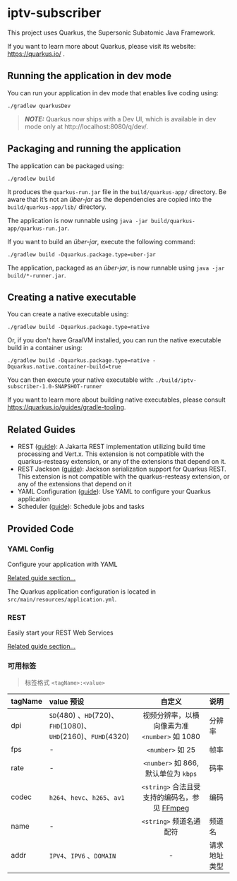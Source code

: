 # iptv-subscriber

This project uses Quarkus, the Supersonic Subatomic Java Framework.

If you want to learn more about Quarkus, please visit its website: https://quarkus.io/ .

## Running the application in dev mode

You can run your application in dev mode that enables live coding using:

```shell script
./gradlew quarkusDev
```

> **_NOTE:_**  Quarkus now ships with a Dev UI, which is available in dev mode only at http://localhost:8080/q/dev/.

## Packaging and running the application

The application can be packaged using:

```shell script
./gradlew build
```

It produces the `quarkus-run.jar` file in the `build/quarkus-app/` directory.
Be aware that it’s not an _über-jar_ as the dependencies are copied into the `build/quarkus-app/lib/` directory.

The application is now runnable using `java -jar build/quarkus-app/quarkus-run.jar`.

If you want to build an _über-jar_, execute the following command:

```shell script
./gradlew build -Dquarkus.package.type=uber-jar
```

The application, packaged as an _über-jar_, is now runnable using `java -jar build/*-runner.jar`.

## Creating a native executable

You can create a native executable using:

```shell script
./gradlew build -Dquarkus.package.type=native
```

Or, if you don't have GraalVM installed, you can run the native executable build in a container using:

```shell script
./gradlew build -Dquarkus.package.type=native -Dquarkus.native.container-build=true
```

You can then execute your native executable with: `./build/iptv-subscriber-1.0-SNAPSHOT-runner`

If you want to learn more about building native executables, please consult https://quarkus.io/guides/gradle-tooling.

## Related Guides

- REST ([guide](https://quarkus.io/guides/rest)): A Jakarta REST implementation utilizing build time processing and
  Vert.x. This extension is not compatible with the quarkus-resteasy extension, or any of the extensions that depend on
  it.
- REST Jackson ([guide](https://quarkus.io/guides/rest#json-serialisation)): Jackson serialization support for Quarkus
  REST. This extension is not compatible with the quarkus-resteasy extension, or any of the extensions that depend on it
- YAML Configuration ([guide](https://quarkus.io/guides/config-yaml)): Use YAML to configure your Quarkus application
- Scheduler ([guide](https://quarkus.io/guides/scheduler)): Schedule jobs and tasks

## Provided Code

### YAML Config

Configure your application with YAML

[Related guide section...](https://quarkus.io/guides/config-reference#configuration-examples)

The Quarkus application configuration is located in `src/main/resources/application.yml`.

### REST

Easily start your REST Web Services

[Related guide section...](https://quarkus.io/guides/getting-started-reactive#reactive-jax-rs-resources)

### 可用标签

> 标签格式 `<tagName>:<value>`

| tagName | value 预设                                                    |                          自定义                           | 说明     
|:--------|:------------------------------------------------------------|:------------------------------------------------------:|:-------
| dpi     | `SD`(480) 、`HD`(720)、 `FHD`(1080)、 `UHD`(2160)、`FUHD`(4320) |             视频分辨率，以横向像素为准`<number>` 如 1080             | 分辨率    
| fps     | -                                                           |                    `<number>` 如 25                     | 帧率     
| rate    | -                                                           |             `<number>` 如 866, 默认单位为 `kbps`             | 码率     
| codec   | `h264`、`hevc`、`h265`、`av1`                                  | `<string>` 合法且受支持的编码名，参见 [FFmpeg](https://ffmpeg.org/) | 编码     
| name    | -                                                           |                   `<string>` 频道名通配符                    | 频道名    
| addr    | `IPV4`、`IPV6` 、`DOMAIN`                                     |                           -                            | 请求地址类型 
